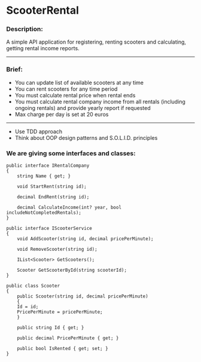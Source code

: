 # ScooterRental

### Description:
A simple API application for registering, renting scooters and calculating, getting rental income reports.

---

### Brief:

- You can update list of available scooters at any time
- You can rent scooters for any time period
- You must calculate rental price when rental ends
- You must calculate rental company income from all rentals (including ongoing rentals) and provide yearly report if requested
- Max charge per day is set at 20 euros

---

- Use TDD approach
- Think about OOP design patterns and S.O.L.I.D. principles

### We are giving some interfaces and classes:

```
public interface IRentalCompany
{
    string Name { get; }
    
    void StartRent(string id);
    
    decimal EndRent(string id);
    
    decimal CalculateIncome(int? year, bool includeNotCompletedRentals);
}

public interface IScooterService
{
    void AddScooter(string id, decimal pricePerMinute);
    
    void RemoveScooter(string id);
    
    IList<Scooter> GetScooters();
    
    Scooter GetScooterById(string scooterId);
}

public class Scooter
{
    public Scooter(string id, decimal pricePerMinute)
    {
    Id = id;
    PricePerMinute = pricePerMinute;
    }
    
    public string Id { get; }
  
    public decimal PricePerMinute { get; }

    public bool IsRented { get; set; }
}

```
